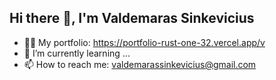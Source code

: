 ## Hi there 👋, I'm Valdemaras Sinkevicius

- 👨‍💻 My portfolio: https://portfolio-rust-one-32.vercel.app/v
- 🌱 I’m currently learning ...
- 📫 How to reach me: valdemarassinkevicius@gmail.com


